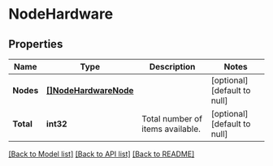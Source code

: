 # NodeHardware

## Properties
Name | Type | Description | Notes
------------ | ------------- | ------------- | -------------
**Nodes** | [**[]NodeHardwareNode**](NodeHardwareNode.md) |  | [optional] [default to null]
**Total** | **int32** | Total number of items available. | [optional] [default to null]

[[Back to Model list]](../README.md#documentation-for-models) [[Back to API list]](../README.md#documentation-for-api-endpoints) [[Back to README]](../README.md)


